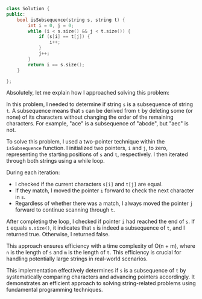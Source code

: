 ```cpp
class Solution {
public:
    bool isSubsequence(string s, string t) {
        int i = 0, j = 0;
        while (i < s.size() && j < t.size()) {
            if (s[i] == t[j]) {
                i++;
            }
            j++;
        }
        return i == s.size();
    }

};
```
Absolutely, let me explain how I approached solving this problem:

In this problem, I needed to determine if string `s` is a subsequence of string `t`. A subsequence means that `s` can be derived from `t` by deleting some (or none) of its characters without changing the order of the remaining characters. For example, "ace" is a subsequence of "abcde", but "aec" is not.

To solve this problem, I used a two-pointer technique within the `isSubsequence` function. I initialized two pointers, `i` and `j`, to zero, representing the starting positions of `s` and `t`, respectively. I then iterated through both strings using a while loop.

During each iteration:
- I checked if the current characters `s[i]` and `t[j]` are equal.
- If they match, I moved the pointer `i` forward to check the next character in `s`.
- Regardless of whether there was a match, I always moved the pointer `j` forward to continue scanning through `t`.

After completing the loop, I checked if pointer `i` had reached the end of `s`. If `i` equals `s.size()`, it indicates that `s` is indeed a subsequence of `t`, and I returned true. Otherwise, I returned false.

This approach ensures efficiency with a time complexity of O(n + m), where `n` is the length of `s` and `m` is the length of `t`. This efficiency is crucial for handling potentially large strings in real-world scenarios.

This implementation effectively determines if `s` is a subsequence of `t` by systematically comparing characters and advancing pointers accordingly. It demonstrates an efficient approach to solving string-related problems using fundamental programming techniques.